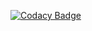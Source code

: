 
[![Codacy Badge](https://app.codacy.com/project/badge/Grade/5de9543e56334a24bd0db95ab3826d2c)](https://www.codacy.com/gh/jdi-examples/jdi-dark-report-portal-demo/dashboard?utm_source=github.com&amp;utm_medium=referral&amp;utm_content=jdi-examples/jdi-dark-report-portal-demo&amp;utm_campaign=Badge_Grade)
